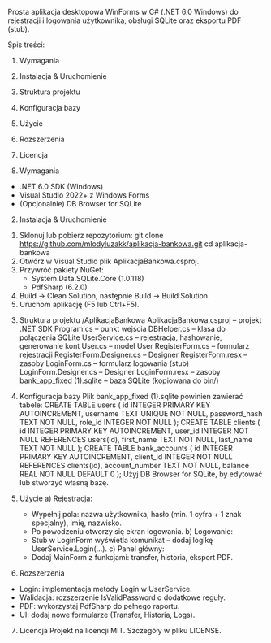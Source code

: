 
Prosta aplikacja desktopowa WinForms w C# (.NET 6.0 Windows) do rejestracji i logowania użytkownika, obsługi SQLite oraz eksportu PDF (stub).

Spis treści:
1. Wymagania
2. Instalacja & Uruchomienie
3. Struktura projektu
4. Konfiguracja bazy
5. Użycie
6. Rozszerzenia
7. Licencja

1. Wymagania
- .NET 6.0 SDK (Windows)
- Visual Studio 2022+ z Windows Forms
- (Opcjonalnie) DB Browser for SQLite

2. Instalacja & Uruchomienie
1) Sklonuj lub pobierz repozytorium:
   git clone https://github.com/mlodyluzakk/aplikacja-bankowa.git
   cd aplikacja-bankowa
2) Otwórz w Visual Studio plik AplikacjaBankowa.csproj.
3) Przywróć pakiety NuGet:
   - System.Data.SQLite.Core (1.0.118)
   - PdfSharp (6.2.0)
4) Build → Clean Solution, następnie Build → Build Solution.
5) Uruchom aplikację (F5 lub Ctrl+F5).

3. Struktura projektu
/AplikacjaBankowa
  AplikacjaBankowa.csproj       – projekt .NET SDK
  Program.cs                    – punkt wejścia
  DBHelper.cs                   – klasa do połączenia SQLite
  UserService.cs                – rejestracja, hashowanie, generowanie kont
  User.cs                       – model User
  RegisterForm.cs               – formularz rejestracji
  RegisterForm.Designer.cs      – Designer
  RegisterForm.resx             – zasoby
  LoginForm.cs                  – formularz logowania (stub)
  LoginForm.Designer.cs         – Designer
  LoginForm.resx                – zasoby
  bank_app_fixed (1).sqlite     – baza SQLite (kopiowana do bin/)

4. Konfiguracja bazy
Plik bank_app_fixed (1).sqlite powinien zawierać tabele:
CREATE TABLE users (
  id INTEGER PRIMARY KEY AUTOINCREMENT,
  username TEXT UNIQUE NOT NULL,
  password_hash TEXT NOT NULL,
  role_id INTEGER NOT NULL
);
CREATE TABLE clients (
  id INTEGER PRIMARY KEY AUTOINCREMENT,
  user_id INTEGER NOT NULL REFERENCES users(id),
  first_name TEXT NOT NULL,
  last_name TEXT NOT NULL
);
CREATE TABLE bank_accounts (
  id INTEGER PRIMARY KEY AUTOINCREMENT,
  client_id INTEGER NOT NULL REFERENCES clients(id),
  account_number TEXT NOT NULL,
  balance REAL NOT NULL DEFAULT 0
);
Użyj DB Browser for SQLite, by edytować lub stworzyć własną bazę.

5. Użycie
a) Rejestracja:
   - Wypełnij pola: nazwa użytkownika, hasło (min. 1 cyfra + 1 znak specjalny), imię, nazwisko.
   - Po powodzeniu otworzy się ekran logowania.
b) Logowanie:
   - Stub w LoginForm wyświetla komunikat – dodaj logikę UserService.Login(...).
c) Panel główny:
   - Dodaj MainForm z funkcjami: transfer, historia, eksport PDF.

6. Rozszerzenia
- Login: implementacja metody Login w UserService.
- Walidacja: rozszerzenie IsValidPassword o dodatkowe reguły.
- PDF: wykorzystaj PdfSharp do pełnego raportu.
- UI: dodaj nowe formularze (Transfer, Historia, Logs).

7. Licencja
Projekt na licencji MIT. Szczegóły w pliku LICENSE.
